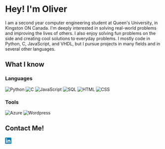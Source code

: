 # Hey! I'm Oliver
I am a second year computer engineering student at Queen's University, in Kingston ON Canada. I'm deeply interested in solving real-world problems and improving the lives of others. I also enjoy solving fun problems on the side and creating cool solutions to everyday problems. I mostly code in Python, C, JavaScript, and VHDL, but I pursue projects in many fields and in several other languages.
## What I know
### Languages
<img alt="Python" src="https://img.shields.io/badge/Python-black?logo=Python"/> <img alt="C" src="https://img.shields.io/badge/C-black?logo=C"/> <img alt="JavaScript" src="https://img.shields.io/badge/JavaScript-black?logo=Javascript"/> <img alt="SQL" src="https://img.shields.io/badge/SQL-black?logo=MySQL"/> <img alt="HTML" src="https://img.shields.io/badge/HTML-black?logo=HTML5"/> <img alt="CSS" src="https://img.shields.io/badge/CSS-black?logo=CSS3"/>
### Tools
<img alt="Azure" src="https://img.shields.io/badge/Microsoft Azure-black?logo=Microsoft Azure"/> <img alt="Wordpress" src="https://img.shields.io/badge/WordPress-black?logo=WordPress"/>
## Contact Me!
<a href="https://www.linkedin.com/in/oliver-morrow/" target="_blank">
  <img align="left" alt="Linkedin" src="linkedin.svg" width=20px />
</a>
<br />
